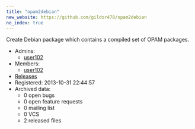 ```yaml
---
title: "opam2debian"
new_website: https://github.com/gildor478/opam2debian
no_index: true
---
```


Create Debian package which contains a compiled set of OPAM packages.

* Admins:
  * [user102](/users/user102)
* Members:
  * [user102](/users/user102)
* [Releases](https://download.ocamlcore.org/opam2debian)
* Registered: 2013-10-31 22:44:57
* Archived data:
  * 0 open bugs
  * 0 open feature requests
  * 0 mailing list
  * 0 VCS
  * 2 released files
